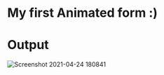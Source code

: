 
# My first Animated form :)
 # Output
 ![Screenshot 2021-04-24 180841](https://user-images.githubusercontent.com/80704109/115959918-17b5d700-a528-11eb-9cff-0b55378a6156.png)

